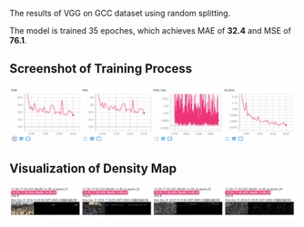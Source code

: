 The results of VGG on GCC dataset using random splitting.

The model is trained 35 epoches, which achieves MAE of **32.4** and MSE of **76.1**. 

## Screenshot of Training Process

![Detialed infomation during the traning phase.](./img1.png "quantitative-results")

## Visualization of Density Map

![Detialed infomation during the traning phase.](./img2.png "visualization")